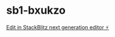 # sb1-bxukzo

[Edit in StackBlitz next generation editor ⚡️](https://stackblitz.com/~/github.com/timelox/sb1-bxukzo)